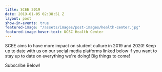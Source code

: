 ```yaml
---
title: SCEE 2019
date: 2019-01-05 02:38:51 Z
layout: post
show-in-events: true
featured-image: "/assets/images/post-images/health-center.jpg"
featured-image-hover-text: UCSC Health Center
---
```


SCEE aims to have more impact on student culture in 2019 and 2020! Keep up to date with us on our social media platforms linked below if you want to stay up to date on everything we're doing! Big things to come!

Subscribe Below!